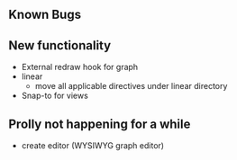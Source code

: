 ## Known Bugs

## New functionality
* External redraw hook for graph
* linear 
	* move all applicable directives under linear directory
* Snap-to for views

## Prolly not happening for a while
* create editor (WYSIWYG graph editor)
